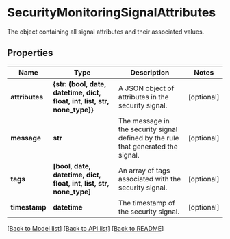 # SecurityMonitoringSignalAttributes

The object containing all signal attributes and their associated values.

## Properties
Name | Type | Description | Notes
------------ | ------------- | ------------- | -------------
**attributes** | **{str: (bool, date, datetime, dict, float, int, list, str, none_type)}** | A JSON object of attributes in the security signal. | [optional] 
**message** | **str** | The message in the security signal defined by the rule that generated the signal. | [optional] 
**tags** | **[bool, date, datetime, dict, float, int, list, str, none_type]** | An array of tags associated with the security signal. | [optional] 
**timestamp** | **datetime** | The timestamp of the security signal. | [optional] 

[[Back to Model list]](README.md#documentation-for-models) [[Back to API list]](README.md#documentation-for-api-endpoints) [[Back to README]](README.md)


